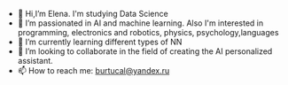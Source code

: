 - 👋 Hi,I’m Elena. I'm studying Data Science
- 👀 I’m passionated in AI and machine learning. Also I'm interested in
programming, electronics and robotics, physics, psychology,languages
- 🌱 I’m currently learning different types of NN 
- 💞️ I’m looking to collaborate in the field of creating the AI personalized assistant.
- 📫 How to reach me: burtucal@yandex.ru

<!---
hentiamenty/hentiamenty is a ✨ special ✨ repository because its `README.md` (this file) appears on your GitHub profile.
You can click the Preview link to take a look at your changes.
--->

